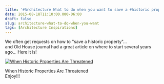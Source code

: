 ```yaml
---
title: '#Architecture What to do when you want to save a #historic property...'
date: 2015-08-18T11:10:00.000-06:00
draft: false
slug: architecture-what-to-do-when-you-want
tags: [Architecture Inspirations]
---
```


We often get requests on how to "save a historic property"...  
and Old House journal had a great article on where to start several years ago... Here it is!  
  
[![When Historic Properties Are Threatened](http://www.oldhousejournal.com/magazine/2004/jun/When_Historic_Properties_Are_Threatened.jpg)](http://www.oldhousejournal.com/when_historic_properties_are_threatened/magazine/1439)  
  
[When Historic Properties Are Threatened](http://www.oldhousejournal.com/when_historic_properties_are_threatened/magazine/1439)  
Enjoy!!!